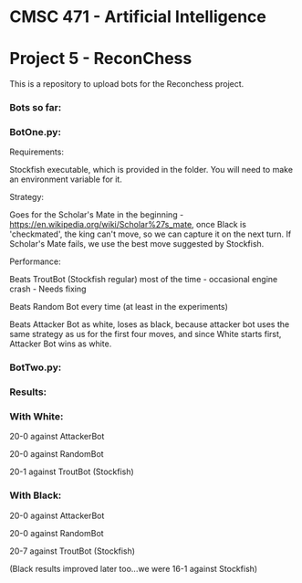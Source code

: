 # CMSC 471 - Artificial Intelligence
# Project 5 - ReconChess

This is a repository to upload bots for the Reconchess project.

### Bots so far:
### BotOne.py:

Requirements: 

Stockfish executable, which is provided in the folder. You will need to make an environment variable for it.

Strategy:

Goes for the Scholar's Mate in the beginning - https://en.wikipedia.org/wiki/Scholar%27s_mate, once Black is 'checkmated', the king can't move, so we can capture it on the next turn. If Scholar's Mate fails, we use the best move suggested by Stockfish.

Performance: 

Beats TroutBot (Stockfish regular) most of the time - occasional engine crash - Needs fixing

Beats Random Bot every time (at least in the experiments) 

Beats Attacker Bot as white, loses as black, because attacker bot uses the same strategy as us for the first four moves, and since White starts first, Attacker Bot wins as white.

### BotTwo.py:

### Results:

### With White:

20-0 against AttackerBot

20-0 against RandomBot

20-1 against TroutBot (Stockfish)

### With Black:

20-0 against AttackerBot

20-0 against RandomBot

20-7 against TroutBot (Stockfish)

(Black results improved later too...we were 16-1 against Stockfish)
